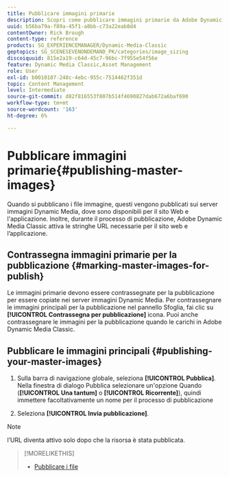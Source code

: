 ```yaml
---
title: Pubblicare immagini primarie
description: Scopri come pubblicare immagini primarie da Adobe Dynamic Media Classic.
uuid: b56ba79a-f89a-45f1-a8bb-c73a22eab8d4
contentOwner: Rick Brough
content-type: reference
products: SG_EXPERIENCEMANAGER/Dynamic-Media-Classic
geptopics: SG_SCENESEVENONDEMAND_PK/categories/image_sizing
discoiquuid: 815e2a19-c64d-45c7-96bc-7f955e54f56e
feature: Dynamic Media Classic,Asset Management
role: User
exl-id: b0010107-248c-4ebc-955c-7514462f351d
topic: Content Management
level: Intermediate
source-git-commit: d82f816553f807b514f4690827dab672a6baf690
workflow-type: tm+mt
source-wordcount: '163'
ht-degree: 6%

---
```


# Pubblicare immagini primarie{#publishing-master-images}

Quando si pubblicano i file immagine, questi vengono pubblicati sui server immagini Dynamic Media, dove sono disponibili per il sito Web e l&#39;applicazione. Inoltre, durante il processo di pubblicazione, Adobe Dynamic Media Classic attiva le stringhe URL necessarie per il sito web e l’applicazione.

## Contrassegna immagini primarie per la pubblicazione {#marking-master-images-for-publish}

Le immagini primarie devono essere contrassegnate per la pubblicazione per essere copiate nei server immagini Dynamic Media. Per contrassegnare le immagini principali per la pubblicazione nel pannello Sfoglia, fai clic su **[!UICONTROL Contrassegna per pubblicazione]** icona. Puoi anche contrassegnare le immagini per la pubblicazione quando le carichi in Adobe Dynamic Media Classic.

## Pubblicare le immagini principali {#publishing-your-master-images}

1. Sulla barra di navigazione globale, seleziona **[!UICONTROL Pubblica]**. Nella finestra di dialogo Pubblica selezionare un&#39;opzione Quando (**[!UICONTROL Una tantum]** o **[!UICONTROL Ricorrente]**), quindi immettere facoltativamente un nome per il processo di pubblicazione

1. Seleziona **[!UICONTROL Invia pubblicazione]**.

>[!NOTE]
>
>l’URL diventa attivo solo dopo che la risorsa è stata pubblicata.

>[!MORELIKETHIS]
>
>* [Pubblicare i file](publishing-files.md#publishing_files)
